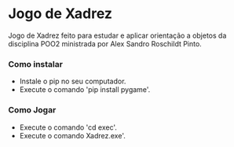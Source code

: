 # Jogo de Xadrez
Jogo de Xadrez feito para estudar e aplicar orientação a objetos da disciplina POO2 ministrada por Alex Sandro Roschildt Pinto.

### Como instalar
- Instale o pip no seu computador.
- Execute o comando 'pip install pygame'.

### Como Jogar
- Execute o comando 'cd exec'.
- Execute o comando Xadrez.exe'.
